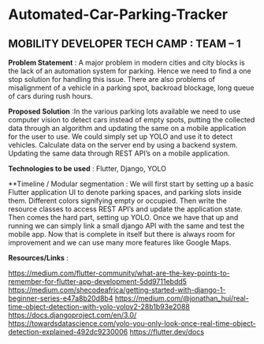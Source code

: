 # Automated-Car-Parking-Tracker

## MOBILITY DEVELOPER TECH CAMP : TEAM – 1

**Problem Statement** : A major problem in modern cities and city blocks is the lack of an automation system for parking. Hence we need to find a one stop solution for handling this issue. There are also problems of misalignment of a vehicle in a parking spot, backroad blockage, long queue of cars during rush hours.

**Proposed Solution** :In the various parking lots available we need to use computer vision to detect cars instead of empty spots, putting the collected data through an algorithm and updating the same on a mobile application for the user to use. We could simply set up YOLO and use it to detect vehicles. Calculate data on the server end by using a backend system. Updating the same data through REST API’s on a mobile application.

**Technologies to be used** :  Flutter, Django, YOLO

**Timeline / Modular segmentation : We will first start by setting up a basic Flutter application UI to denote parking spaces, and parking slots inside them. Different colors signifying empty or occupied. Then write the resource classes to access REST API’s and update the application state. Then comes the hard part, setting up YOLO. Once we have that up and running we can simply link a small django API with the same and test the mobile app. Now that is complete in itself but there is always room for improvement and we can use many more features like Google Maps.

**Resources/Links** :

https://medium.com/flutter-community/what-are-the-key-points-to-remember-for-flutter-app-development-5dd9711ebdd5
https://medium.com/shecodeafrica/getting-started-with-django-1-beginner-series-e47a8b20d8b4
https://medium.com/@jonathan_hui/real-time-object-detection-with-yolo-yolov2-28b1b93e2088
https://docs.djangoproject.com/en/3.0/
https://towardsdatascience.com/yolo-you-only-look-once-real-time-object-detection-explained-492dc9230006
https://flutter.dev/docs

